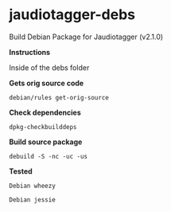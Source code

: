 # jaudiotagger-debs
Build Debian Package for Jaudiotagger (v2.1.0)

**Instructions**

Inside of the debs folder

**Gets orig source code**

```
debian/rules get-orig-source
```

**Check dependencies**

```
dpkg-checkbuilddeps
```

**Build source package**

```
debuild -S -nc -uc -us
```

**Tested**

```
Debian wheezy
```
```
Debian jessie
```

